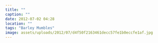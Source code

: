 ```yaml
---
title: ""
caption: ""
date: 2012-07-02 04:28
location: ""
tags: "Barley Mumbles"
image: assets/uploads/2012/07/d4f50f2163461decc57fe1b0eccfe1af.jpg
---
```

